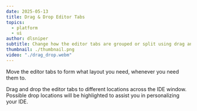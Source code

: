 ```yaml
---
date: 2025-05-13
title: Drag & Drop Editor Tabs
topics:
  - platform
  - ui
author: dlsniper
subtitle: Change how the editor tabs are grouped or split using drag and drop.
thumbnail: ./thumbnail.png
video: "./drag_drop.webm"
---
```


Move the editor tabs to form what layout you need, whenever you need them to.

Drag and drop the editor tabs to different locations across the IDE window. Possible drop locations will be highlighted to assist you in personalizing your IDE.
